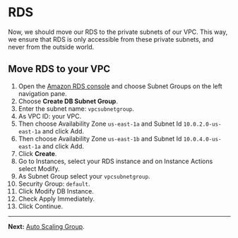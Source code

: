 # RDS

Now, we should move our RDS to the private subnets of our VPC. This way, we ensure that RDS is only accessible from these private subnets, and never from the outside world.

## Move RDS to your VPC
1. Open the [Amazon RDS console](https://console.aws.amazon.com/rds) and choose Subnet Groups on the left navigation pane.
2. Choose **Create DB Subnet Group**.
3. Enter the subnet name: `vpcsubnetgroup`.
4. As VPC ID: your VPC.
5. Then choose Availability Zone `us-east-1a` and Subnet Id `10.0.2.0-us-east-1a` and click Add.
6. Then choose Availability Zone `us-east-1b` and Subnet Id `10.0.4.0-us-east-1a` and click Add.
7. Click **Create**.
8. Go to Instances, select your RDS instance and on Instance Actions select Modify.
9. As Subnet Group select your `vpcsubnetgroup`.
10. Security Group: `default`.
11. Click Modify DB Instance.
12. Check Apply Immediately.
13. Click Continue.

---
**Next:** [Auto Scaling Group](/workshop/vpc-subnets-bastion/06-auto-scaling-group.md).
